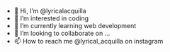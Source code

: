 - 👋 Hi, I’m @lyricalacquilla
- 👀 I’m interested in coding
- 🌱 I’m currently learning web development
- 💞️ I’m looking to collaborate on ...
- 📫 How to reach me @lyrical_acquilla on instagram

<!---
lyricalacquilla/lyricalacquilla is a ✨ special ✨ repository because its `README.md` (this file) appears on your GitHub profile.
You can click the Preview link to take a look at your changes.
--->
